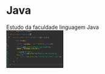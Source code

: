# Java
Estudo da faculdade linguagem Java
<br>
<img src="código.png" alt="código" width="150" height="100">
